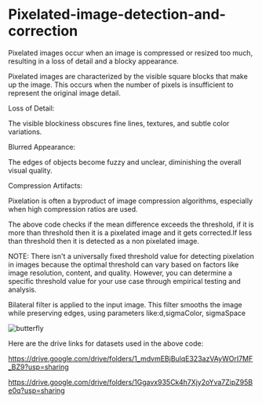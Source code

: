 # Pixelated-image-detection-and-correction
Pixelated images occur when an image is compressed or resized too much, resulting in a loss of detail and a blocky appearance.

Pixelated images are characterized by the visible square blocks that make up the image. This occurs when the number of pixels is insufficient to represent the original image detail.

Loss of Detail:

The visible blockiness obscures fine lines, textures, and subtle color variations.

Blurred Appearance:

The edges of objects become fuzzy and unclear, diminishing the overall visual quality.

Compression Artifacts:

Pixelation is often a byproduct of image compression algorithms, especially when high compression ratios are used.


The above code checks if the mean difference  exceeds the threshold, if it is more than threshold then it is a pixelated image and it gets corrected.If less than threshold then it is detected as a non pixelated image.

NOTE:
There isn't a universally fixed threshold value for detecting pixelation in images because the optimal threshold can vary based on factors like image resolution, content, and quality. However, you can determine a specific threshold value for your use case through empirical testing and analysis.




Bilateral filter is applied to the input image. This filter smooths the image while preserving edges, using parameters like:d,sigmaColor,
sigmaSpace


![butterfly](https://github.com/user-attachments/assets/ee587e2c-2835-4a6a-95b0-cb44a2b4b692)


Here are the drive links for datasets used in the above code:

https://drive.google.com/drive/folders/1_mdvmEBjBulqE323azVAyWOrI7MF_BZ9?usp=sharing

https://drive.google.com/drive/folders/1Ggavx935Ck4h7Xjy2oYva7ZipZ95Be0q?usp=sharing
